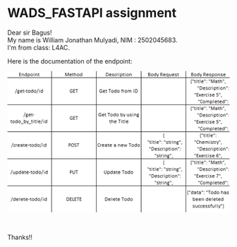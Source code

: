 <h1>WADS_FASTAPI assignment</h1>

Dear sir Bagus!<br>
My name is William Jonathan Mulyadi, NIM : 2502045683.<br>
I'm from class: L4AC.<br>


Here is the documentation of the endpoint: <br>

![alt text](https://github.com/willamjonathan/WADS_FastAPI/blob/master/endpoint.png)



<br>

Thanks!!<br>
